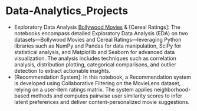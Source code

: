 # Data-Analytics_Projects

- Exploratory Data Analysis
[Bollywood Movies](/Bollywoodmoviesanalysis.ipynb) & [Cereal Ratings]: The notebooks encompass detailed Exploratory Data Analysis (EDA) on two datasets—Bollywood Movies and Cereal Ratings—leveraging Python libraries such as NumPy and Pandas for data manipulation, SciPy for statistical analysis, and Matplotlib and Seaborn for advanced data visualization. The analysis includes techniques such as correlation analysis, distribution plotting, categorical comparisons, and outlier detection to extract actionable insights.
- [Recommendation System]: In this notebook, a Recommendation system is developed using Collaborative Filtering on the MovieLens dataset, relying on a user-item ratings matrix. The system applies neighborhood-based methods and computes pairwise user similarity scores to infer latent preferences and deliver content-personalized movie suggestions.
